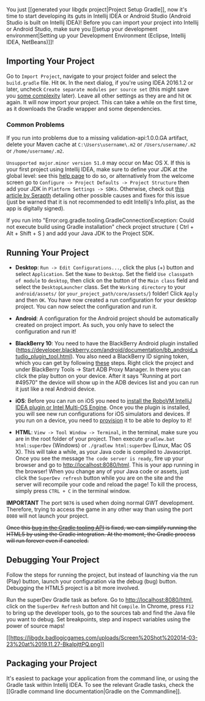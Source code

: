 You just [[generated your libgdx project|Project Setup Gradle]], now it's time to start developing its guts in Intellij IDEA or Android Studio (Android Studio is built on Intellij IDEA)! Before you can import your project into Intellij or Android Studio, make sure you [[setup your development environment|Setting up your Development Environment (Eclipse, Intellij IDEA, NetBeans)]]!

## Importing Your Project
Go to `Import Project`, navigate to your project folder and select the `build.gradle` file. Hit `OK`. In the next dialog, if you're using IDEA 2016.1.2 or later, uncheck `Create separate modules per source set` (this might save you [some complexity](http://stackoverflow.com/questions/36372571/intellij-idea-and-gradle-why-there-are-3-modules-per-sub-module) later). Leave all other settings as they are and hit `OK` again. It will now import your project. This can take a while on the first time, as it downloads the Gradle wrapper and some dependencies.

### Common Problems
If you run into problems due to a missing validation-api:1.0.0.GA artifact, delete your Maven cache at `C:\Users\username\.m2` or `/Users/username/.m2` or `/home/username/.m2`.

`Unsupported major.minor version 51.0` may occur on Mac OS X. If this is your first project using Intellij IDEA, make sure to define your JDK at the global level: see this [help page](https://www.jetbrains.com/idea/help/configuring-global-project-and-module-sdks.html#d2125997e12) to do so, or alternatively from the welcome screen go to `Configure -> Project Defaults -> Project Structure` then add your JDK in `Platform Settings -> SDKs`.  Otherwise, check out [this article by Serapth](http://www.gamefromscratch.com/post/2014/04/03/Troubleshooting-IntelliJLibGDXRoboVMGradle-issues-on-Mac-OS.aspx) detailing other possible causes and fixes for this issue (just be warned that it is not recommended to edit Intellij's Info.plist, as the app is digitally signed).

If you run into "Error:org.gradle.tooling.GradleConnectionException: Could not execute build using Gradle installation" check project structure ( Ctrl + Alt + Shift + S ) and add your Java JDK to the Project SDK.

## Running Your Project

  * **Desktop**: `Run -> Edit Configurations...`, click the plus (+) button and select `Application`. Set the `Name` to `Desktop`. Set the field `Use classpath of module` to `desktop`, then click on the button of the `Main class` field and select the `DesktopLauncher` class. Set the `Working directory` to your `android/assets/` (or `your_project_path/core/assets/`) folder! Click `Apply` and then `OK`. You have now created a run configuration for your desktop project. You can now select the configuration and run it.
  * **Android**: A configuration for the Android project should be automatically created on project import. As such, you only have to select the configuration and run it!
  * **BlackBerry 10**: You need to have the BlackBerry Android plugin installed (https://developer.blackberry.com/android/documentation/bb_android_studio_plugin_tool.html). You also need a BlackBerry ID signing token, which you can get by following [these](https://developer.blackberry.com/android/documentation/bb_android_studio_plugin_tool.html#alk1340635272845) steps. Right click the project and under BlackBerry Tools -> Start ADB Proxy Manager. In there you can click the play button on your device. After it says "Running at port #49570" the device will show up in the ADB devices list and you can run it just like a real Android device.
  * **iOS**: Before you can run on iOS you need to [install the RoboVM IntelliJ IDEA plugin or Intel Multi-OS Engine](https://github.com/libgdx/libgdx/wiki/Setting-up-your-Development-Environment-(Eclipse,-Intellij-IDEA,-NetBeans)#setup-for-ios-development). Once you the plugin is installed, you will see new run configurations for iOS simulators and devices. If you run on a device, you need to [provision](http://docs.robovm.com/getting-started/provisioning.html) it to be able to deploy to it!

  * **HTML**: `View -> Tool Window -> Terminal`, in the terminal, make sure you are in the root folder of your project. Then execute `gradlew.bat html:superDev` (Windows) or `./gradlew html:superDev` (Linux, Mac OS X). This will take a while, as your Java code is compiled to Javascript. Once you see the message `The code server is ready`, fire up your browser and go to  [http://localhost:8080/html](http://localhost:8080/html). This is your app running in the browser! When you change any of your Java code or assets, just click the `SuperDev refresh` button while you are on the site and the server will recompile your code and reload the page! To kill the process, simply press `CTRL + C` in the terminal window.

  **IMPORTANT** The port `9876` is used when doing normal GWT development. Therefore, trying to access the game in any other way than using the port `8080` will not launch your project.

~~Once this [bug in the Gradle tooling API](http://issues.gradle.org/browse/GRADLE-1539) is fixed, we can simplify running the HTML5 by using the Gradle integration. At the moment, the Gradle process will run forever even if canceled.~~
## Debugging Your Project
Follow the steps for running the project, but instead of launching via the run (Play) button, launch your configuration via the debug (bug) button. Debugging the HTML5 project is a bit more involved.

Run the superDev Gradle task as before. Go to [http://localhost:8080/html](http://localhost:8080/html), click on the `SuperDev Refresh` button and hit `Compile`. In Chrome, press `F12` to bring up the developer tools, go to the sources tab and find the Java file you want to debug. Set breakpoints, step and inspect variables using the power of source maps!

[[https://libgdx.badlogicgames.com/uploads/Screen%20Shot%202014-03-23%20at%2019.11.27-BkaIpjttPQ.png]]

## Packaging your Project
It's easiest to package your application from the command line, or using the Gradle task within Intellij IDEA. To see the relevant Gradle tasks, check the [[Gradle command line documentation|Gradle on the Commandline]].